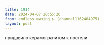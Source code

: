 ```yaml
---
title: 1914
date: 2024-04-07 20:56:26
from: endless шизing ⍼ (channel1162404975)
layout: post
---
```


придавило керамогранитом к постели
